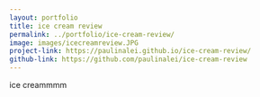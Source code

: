 ```yaml
---
layout: portfolio
title: ice cream review
permalink: ../portfolio/ice-cream-review/
image: images/icecreamreview.JPG
project-link: https://paulinalei.github.io/ice-cream-review/
github-link: https://github.com/paulinalei/ice-cream-review
---
```


ice creammmm